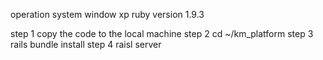    operation system window xp
   ruby version 1.9.3

   step 1 copy the code to the local machine
   step 2 cd ~/km_platform
   step 3 rails bundle install
   step 4 raisl server

